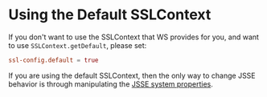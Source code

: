 # Using the Default SSLContext

If you don't want to use the SSLContext that WS provides for you, and
want to use `SSLContext.getDefault`, please set:

```conf
ssl-config.default = true
```

If you are using the default SSLContext, then the only way to change
JSSE behavior is through manipulating the [JSSE system
properties](https://docs.oracle.com/javase/8/docs/technotes/guides/security/jsse/JSSERefGuide.html#Customization).
